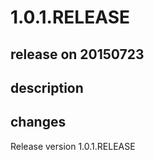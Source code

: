 # 1.0.1.RELEASE

## release on 20150723

## description

## changes

Release version 1.0.1.RELEASE

